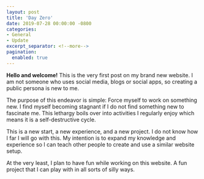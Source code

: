 ```yaml
---
layout: post
title: 'Day Zero'
date: 2019-07-28 00:00:00 -0800
categories:
- General
- Update
excerpt_separator: <!--more-->
pagination:
  enabled: true
---
```


**Hello and welcome!** This is the very first post on my brand new website. I am not someone who uses social media, blogs or social apps, so creating a public persona is new to me.

<!--more-->

The purpose of this endeavor is simple: Force myself to work on something new. I find myself becoming stagnant if I do not find something new to fascinate me. This lethargy boils over into activities I regularly enjoy which means it is a self-destructive cycle.

This is a new start, a new experience, and a new project. I do not know how I far I will go with this. My intention is to expand my knowledge and experience so I can teach other people to create and use a similar website setup.

At the very least, I plan to have fun while working on this website. A fun project that I can play with in all sorts of silly ways.
